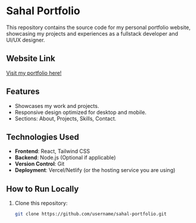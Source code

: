 # Sahal Portfolio

This repository contains the source code for my personal portfolio website, showcasing my projects and experiences as a fullstack developer and UI/UX designer.

## Website Link
[Visit my portfolio here!]((https://sahal-portfolio-bq3inpb0j-muhammad-sahal-nurdins-projects.vercel.app/))

## Features
- Showcases my work and projects.
- Responsive design optimized for desktop and mobile.
- Sections: About, Projects, Skills, Contact.

## Technologies Used
- **Frontend**: React, Tailwind CSS
- **Backend**: Node.js (Optional if applicable)
- **Version Control**: Git
- **Deployment**: Vercel/Netlify (or the hosting service you are using)

## How to Run Locally
1. Clone this repository:
   ```bash
   git clone https://github.com/username/sahal-portfolio.git
